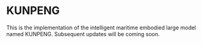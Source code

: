 # KUNPENG
This is the implementation of the intelligent maritime embodied large model named KUNPENG.
Subsequent updates will be coming soon.
